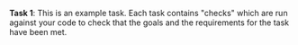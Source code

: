 **Task 1**: This is an example task. Each task contains "checks" which are run against your code to check that the goals and the requirements for the task have been met.
